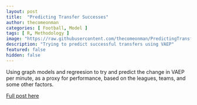 ```yaml
---
layout: post
title:  "Predicting Transfer Successes"
author: thecomeonman
categories: [ Football, Model ]
tags: [ R, Methodology ]
image: "https://raw.githubusercontent.com/thecomeonman/PredictingTransferSuccesses/master/README_files/figure-markdown_strict/graph_viz_4513451345-1.png"
description: "Trying to predict successful transfers using VAEP"
featured: false
hidden: false
---
```


Using graph models and regreesion to try and predict the change in VAEP per minute, as a proxy for performance, based on the leagues, teams, and some other factors.

[Full post here](https://thecomeonman.github.io/IntentVsOutcome/)